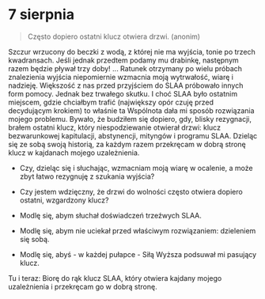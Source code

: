 
# 7 sierpnia

> Często dopiero ostatni klucz otwiera drzwi. (anonim)

Szczur wrzucony do beczki z wodą, z której nie ma wyjścia, tonie po trzech kwadransach. Jeśli jednak przedtem podamy mu drabinkę, następnym razem będzie pływał trzy doby! ... Ratunek otrzymany po wielu próbach znalezienia wyjścia niepomiernie wzmacnia moją wytrwałość, wiarę i nadzieję. Większość z nas przed przyjściem do SLAA próbowało innych form pomocy. Jednak bez trwałego skutku. I choć SLAA było ostatnim miejscem, gdzie chciałbym trafić (największy opór czuję przed decydującym krokiem) to właśnie ta Wspólnota dała mi sposób rozwiązania mojego problemu. Bywało, że budziłem się dopiero, gdy, blisky rezygnacji, brałem ostatni klucz, który niespodziewanie otwierał drzwi: klucz bezwarunkowej kapitulacji, abstynencji, mityngów i programu SLAA. Dzieląc się ze sobą swoją historią, za każdym razem przekręcam w dobrą stronę klucz w kajdanach mojego uzależnienia.

- Czy, dzieląc się i słuchając, wzmacniam moją wiarę w ocalenie, a może zbyt łatwo rezygnuję z szukania wyjścia?
- Czy jestem wdzięczny, że drzwi do wolności często otwiera dopiero ostatni, wzgardzony klucz?

- Modlę się, abym słuchał doświadczeń trzeźwych SLAA.
- Modlę się, abym nie uciekał przed właściwym rozwiązaniem: dzieleniem się sobą.
- Modlę się, abyś - w każdej pułapce - Siłą Wyższa podsuwał mi pasujący klucz.

Tu i teraz: Biorę do rąk klucz SLAA, który otwiera kajdany mojego uzależnienia i przekręcam go w dobrą stronę.
